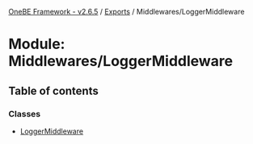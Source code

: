 [OneBE Framework - v2.6.5](../README.md) / [Exports](../modules.md) / Middlewares/LoggerMiddleware

# Module: Middlewares/LoggerMiddleware

## Table of contents

### Classes

- [LoggerMiddleware](../classes/Middlewares_LoggerMiddleware.LoggerMiddleware.md)
